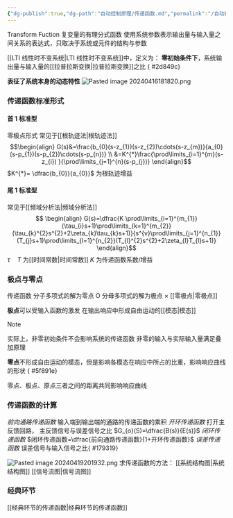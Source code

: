 ```yaml
---
{"dg-publish":true,"dg-path":"自动控制原理/传递函数.md","permalink":"/自动控制原理/传递函数/","dgPassFrontmatter":true,"noteIcon":"","created":"2024-04-16T13:01:27.302+08:00","updated":"2024-04-29T09:07:44.386+08:00"}
---
```



Transform Fuction
复变量的有理分式函数
使用系统参数表示输出量与输入量之间关系的表达式，只取决于系统或元件的结构与参数

[[LTI 线性时不变系统\|LTI 线性时不变系统]]中，定义为：
**零初始条件下**，系统输出量与输入量的[[拉普拉斯变换\|拉普拉斯变换]]之比
{ #2d849c}


**表征了系统本身的动态特性**
![Pasted image 20240416181820.png](/img/user/%E5%8A%9F%E8%83%BD%E6%80%A7%E6%96%87%E4%BB%B6%E5%A4%B9/%E8%BD%BD%E5%85%A5%E7%9A%84%E5%AA%92%E4%BD%93%E8%B5%84%E6%BA%90/Pasted%20image%2020240416181820.png)
### 传递函数标准形式

#### 首 1 标准型
零极点形式
常见于[[根轨迹法\|根轨迹法]]
$$\begin{align}
G(s)&=\frac{b_{0}(s-z_{1})(s-z_{2})\cdots(s-z_{m})}{a_{0}(s-p_{1})(s-p_{2})\cdots(s-p_{n})} \\
&=K^{*}\frac{\prod\limits_{i=1}^{m}(s-z_{i}) }{\prod\limits_{j=1}^{n}(s-p_{j})}
\end{align}$$
$K^{*}= \dfrac{b_{0}}{a_{0}}$ 为根轨迹增益

#### 尾 1 标准型
常见于[[频域分析法\|频域分析法]]
$$
\begin{align}
G(s)=\dfrac{K \prod\limits_{i=1}^{m_{1}}(\tau_{i}s+1)\prod\limits_{k=1}^{m_{2}}(\tau_{k}^{2}s^{2}+2\zeta_{k}\tau_{k}s+1)}{s^{v}\prod\limits_{j=1}^{n_{1}}(T_{j}s+1)\prod\limits_{l=1}^{n_{2}}(T_{l}^{2}s^{2}+2\zeta_{l}T_{l}s+1)}
\end{align}$$
$\tau\quad T$ 为[[时间常数\|时间常数]]
$K$ 为传递函数系数/增益

### 极点与零点
传递函数
分子多项式的解为零点   O
分母多项式的解为极点   ×
[[零极点\|零极点]]

**极点**可以受输入函数的激发
在输出响应中形成自由运动的[[模态\|模态]]
>[!note] 
>实际上，非零初始条件不会影响系统的传递函数
>非零的输入与实际输入量满足叠加原理

**零点**不形成自由运动的模态，但是影响各模态在响应中所占的比重，影响响应曲线的形状
{ #5f891e}

零点、极点、原点三者之间的距离共同影响响应曲线


### 传递函数的计算
*前向通路传递函数*
输入端到输出端的通路的传递函数的乘积
*开环传递函数*
打开主反馈回路，
主反馈信号与误差信号之比
$G_{o}(S)=\dfrac{B(s)}{E(s)}$
*闭环传递函数*
$闭环传递函数=\dfrac{前向通路传递函数}{1+开环传递函数}$ 
*误差传递函数*
误差信号与输入信号之比{ #179319}


![Pasted image 20240419201932.png](/img/user/%E5%8A%9F%E8%83%BD%E6%80%A7%E6%96%87%E4%BB%B6%E5%A4%B9/%E8%BD%BD%E5%85%A5%E7%9A%84%E5%AA%92%E4%BD%93%E8%B5%84%E6%BA%90/Pasted%20image%2020240419201932.png)
求传递函数的方法：
[[系统结构图\|系统结构图]]
[[信号流图\|信号流图]]
### 经典环节
[[经典环节的传递函数\|经典环节的传递函数]]




 



